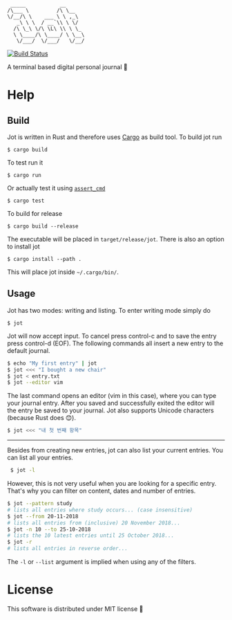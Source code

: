 ```
 _____           __
/\___ \         /\ \__
\/__/\ \    ___ \ \ ,_\
   _\ \ \  / __`\\ \ \/
  /\ \_\ \/\ \L\ \\ \ \_
  \ \____/\ \____/ \ \__\
   \/___/  \/___/   \/__/
```
[![Build Status](https://travis-ci.com/Olavhaasie/jot.svg?token=fsRyqssX3U5buk3mYRos&branch=master)](https://travis-ci.com/Olavhaasie/jot)

A terminal based digital personal journal 📔

# Help

## Build
Jot is written in Rust and therefore uses
[Cargo](https://doc.rust-lang.org/cargo) as build tool.
To build jot run

    $ cargo build

To test run it

    $ cargo run

Or actually test it using [`assert_cmd`](https://github.com/assert-rs/assert_cmd)

    $ cargo test

To build for release

    $ cargo build --release

The executable will be placed in `target/release/jot`.
There is also an option to install jot

    $ cargo install --path .

This will place jot inside `~/.cargo/bin/`.

## Usage
Jot has two modes: writing and listing.
To enter writing mode simply do

    $ jot

Jot will now accept input.
To cancel press control-c and to save the entry press control-d (EOF).
The following commands all insert a new entry to the default journal.
```bash
$ echo "My first entry" | jot
$ jot <<< "I bought a new chair"
$ jot < entry.txt
$ jot --editor vim
```
The last command opens an editor (vim in this case), where you can type
your journal entry.
After you saved and successfully exited the editor will the entry be saved
to your journal.
Jot also supports Unicode characters (because Rust does 😊).
```bash
$ jot <<< "내 첫 번째 항목"
```

-----------

Besides from creating new entries, jot can also list your current entries.
You can list all your entries.
```bash
 $ jot -l
```
However, this is not very useful when you are looking for a specific entry.
That's why you can filter on content, dates and number of entries.
```bash
$ jot --pattern study
# lists all entries where study occurs... (case insensitive)
$ jot --from 20-11-2018
# lists all entries from (inclusive) 20 November 2018...
$ jot -n 10 --to 25-10-2018
# lists the 10 latest entries until 25 October 2018...
$ jot -r
# lists all entries in reverse order...
```
The `-l` or `--list` argument is implied when using any of the filters.

# License
This software is distributed under MIT license 📝
